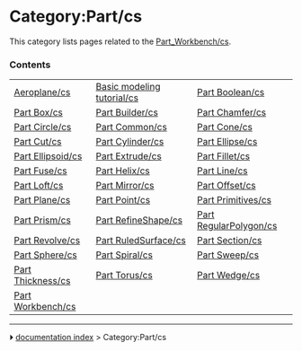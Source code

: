 # Category:Part/cs
This category lists pages related to the [Part_Workbench/cs](Part_Workbench/cs.md).

### Contents

|     |     |     |
| --- | --- | --- |
| [Aeroplane/cs](Aeroplane/cs.md) | [Basic modeling tutorial/cs](Basic_modeling_tutorial/cs.md) | [Part Boolean/cs](Part_Boolean/cs.md) |
| [Part Box/cs](Part_Box/cs.md) | [Part Builder/cs](Part_Builder/cs.md) | [Part Chamfer/cs](Part_Chamfer/cs.md) |
| [Part Circle/cs](Part_Circle/cs.md) | [Part Common/cs](Part_Common/cs.md) | [Part Cone/cs](Part_Cone/cs.md) |
| [Part Cut/cs](Part_Cut/cs.md) | [Part Cylinder/cs](Part_Cylinder/cs.md) | [Part Ellipse/cs](Part_Ellipse/cs.md) |
| [Part Ellipsoid/cs](Part_Ellipsoid/cs.md) | [Part Extrude/cs](Part_Extrude/cs.md) | [Part Fillet/cs](Part_Fillet/cs.md) |
| [Part Fuse/cs](Part_Fuse/cs.md) | [Part Helix/cs](Part_Helix/cs.md) | [Part Line/cs](Part_Line/cs.md) |
| [Part Loft/cs](Part_Loft/cs.md) | [Part Mirror/cs](Part_Mirror/cs.md) | [Part Offset/cs](Part_Offset/cs.md) |
| [Part Plane/cs](Part_Plane/cs.md) | [Part Point/cs](Part_Point/cs.md) | [Part Primitives/cs](Part_Primitives/cs.md) |
| [Part Prism/cs](Part_Prism/cs.md) | [Part RefineShape/cs](Part_RefineShape/cs.md) | [Part RegularPolygon/cs](Part_RegularPolygon/cs.md) |
| [Part Revolve/cs](Part_Revolve/cs.md) | [Part RuledSurface/cs](Part_RuledSurface/cs.md) | [Part Section/cs](Part_Section/cs.md) |
| [Part Sphere/cs](Part_Sphere/cs.md) | [Part Spiral/cs](Part_Spiral/cs.md) | [Part Sweep/cs](Part_Sweep/cs.md) |
| [Part Thickness/cs](Part_Thickness/cs.md) | [Part Torus/cs](Part_Torus/cs.md) | [Part Wedge/cs](Part_Wedge/cs.md) |
| [Part Workbench/cs](Part_Workbench/cs.md) |



---
⏵ [documentation index](../README.md) > Category:Part/cs
